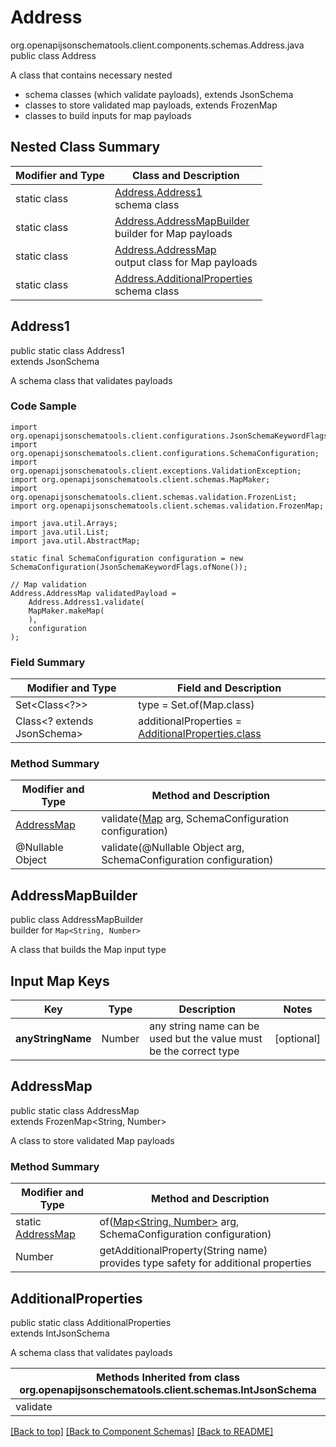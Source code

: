 # Address
org.openapijsonschematools.client.components.schemas.Address.java
public class Address

A class that contains necessary nested
- schema classes (which validate payloads), extends JsonSchema
- classes to store validated map payloads, extends FrozenMap
- classes to build inputs for map payloads

## Nested Class Summary
| Modifier and Type | Class and Description |
| ----------------- | ---------------------- |
| static class | [Address.Address1](#address1)<br> schema class |
| static class | [Address.AddressMapBuilder](#addressmapbuilder)<br> builder for Map payloads |
| static class | [Address.AddressMap](#addressmap)<br> output class for Map payloads |
| static class | [Address.AdditionalProperties](#additionalproperties)<br> schema class |

## Address1
public static class Address1<br>
extends JsonSchema

A schema class that validates payloads

### Code Sample
```
import org.openapijsonschematools.client.configurations.JsonSchemaKeywordFlags;
import org.openapijsonschematools.client.configurations.SchemaConfiguration;
import org.openapijsonschematools.client.exceptions.ValidationException;
import org.openapijsonschematools.client.schemas.MapMaker;
import org.openapijsonschematools.client.schemas.validation.FrozenList;
import org.openapijsonschematools.client.schemas.validation.FrozenMap;

import java.util.Arrays;
import java.util.List;
import java.util.AbstractMap;

static final SchemaConfiguration configuration = new SchemaConfiguration(JsonSchemaKeywordFlags.ofNone());

// Map validation
Address.AddressMap validatedPayload =
    Address.Address1.validate(
    MapMaker.makeMap(
    ),
    configuration
);
```

### Field Summary
| Modifier and Type | Field and Description |
| ----------------- | ---------------------- |
| Set<Class<?>> | type = Set.of(Map.class) |
| Class<? extends JsonSchema> | additionalProperties = [AdditionalProperties.class](#additionalproperties) |

### Method Summary
| Modifier and Type | Method and Description |
| ----------------- | ---------------------- |
| [AddressMap](#addressmap) | validate([Map<?, ?>](#addressmapbuilder) arg, SchemaConfiguration configuration) |
| @Nullable Object | validate(@Nullable Object arg, SchemaConfiguration configuration) |
## AddressMapBuilder
public class AddressMapBuilder<br>
builder for `Map<String, Number>`

A class that builds the Map input type

## Input Map Keys
| Key | Type |  Description | Notes |
| --- | ---- | ------------ | ----- |
| **anyStringName** | Number | any string name can be used but the value must be the correct type | [optional] |

## AddressMap
public static class AddressMap<br>
extends FrozenMap<String, Number>

A class to store validated Map payloads

### Method Summary
| Modifier and Type | Method and Description |
| ----------------- | ---------------------- |
| static [AddressMap](#addressmap) | of([Map<String, Number>](#addressmapbuilder) arg, SchemaConfiguration configuration) |
| Number | getAdditionalProperty(String name)<br>provides type safety for additional properties |

## AdditionalProperties
public static class AdditionalProperties<br>
extends IntJsonSchema

A schema class that validates payloads

| Methods Inherited from class org.openapijsonschematools.client.schemas.IntJsonSchema |
| ------------------------------------------------------------------ |
| validate                                                           |

[[Back to top]](#top) [[Back to Component Schemas]](../../../README.md#Component-Schemas) [[Back to README]](../../../README.md)
